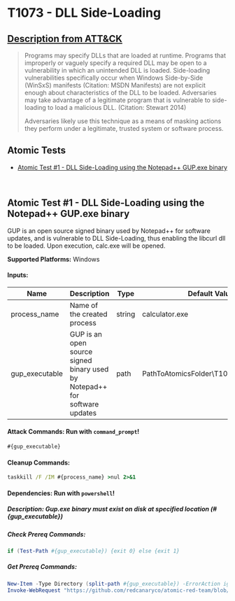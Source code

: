 # T1073 - DLL Side-Loading

## [Description from ATT&CK](https://attack.mitre.org/wiki/Technique/T1073)

<blockquote>Programs may specify DLLs that are loaded at runtime. Programs that improperly or vaguely specify a required DLL may be open to a vulnerability in which an unintended DLL is loaded. Side-loading vulnerabilities specifically occur when Windows Side-by-Side (WinSxS) manifests (Citation: MSDN Manifests) are not explicit enough about characteristics of the DLL to be loaded. Adversaries may take advantage of a legitimate program that is vulnerable to side-loading to load a malicious DLL. (Citation: Stewart 2014)

Adversaries likely use this technique as a means of masking actions they perform under a legitimate, trusted system or
software process.</blockquote>

## Atomic Tests

- [Atomic Test #1 - DLL Side-Loading using the Notepad++ GUP.exe binary](#atomic-test-1---dll-side-loading-using-the-notepad-gupexe-binary)

<br/>

## Atomic Test #1 - DLL Side-Loading using the Notepad++ GUP.exe binary

GUP is an open source signed binary used by Notepad++ for software updates, and is vulnerable to DLL Side-Loading, thus
enabling the libcurl dll to be loaded.
Upon execution, calc.exe will be opened.

**Supported Platforms:** Windows

#### Inputs:

| Name | Description | Type | Default Value | 
|------|-------------|------|---------------|
| process_name | Name of the created process | string | calculator.exe|
| gup_executable | GUP is an open source signed binary used by Notepad++ for software updates | path | PathToAtomicsFolder&#92;T1073&#92;bin&#92;GUP.exe|

#### Attack Commands: Run with `command_prompt`!

```cmd
#{gup_executable}
```

#### Cleanup Commands:

```cmd
taskkill /F /IM #{process_name} >nul 2>&1
```

#### Dependencies:  Run with `powershell`!

##### Description: Gup.exe binary must exist on disk at specified location (#{gup_executable})

##### Check Prereq Commands:

```powershell
if (Test-Path #{gup_executable}) {exit 0} else {exit 1} 
```

##### Get Prereq Commands:

```powershell
New-Item -Type Directory (split-path #{gup_executable}) -ErrorAction ignore | Out-Null
Invoke-WebRequest "https://github.com/redcanaryco/atomic-red-team/blob/master/atomics/T1073/bin/GUP.exe" -OutFile "#{gup_executable}"
```

<br/>
